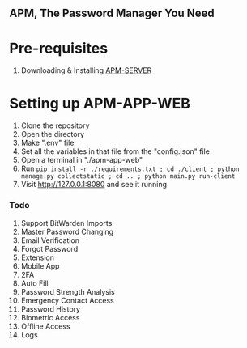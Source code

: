## APM, The Password Manager You Need

# Pre-requisites
1. Downloading & Installing [APM-SERVER](https://github.com/Abled-Taha/apm-server)

# Setting up APM-APP-WEB
1. Clone the repository
2. Open the directory
3. Make ".env" file
4. Set all the variables in that file from the "config.json" file
5. Open a terminal in "./apm-app-web"
6. Run ```pip install -r ./requirements.txt ; cd ./client ; python manage.py collectstatic ; cd .. ; python main.py run-client```
7. Visit http://127.0.0.1:8080 and see it running

### Todo
1. Support BitWarden Imports
2. Master Password Changing
3. Email Verification
4. Forgot Password
5. Extension
6. Mobile App
7. 2FA
8.  Auto Fill
9.  Password Strength Analysis
10. Emergency Contact Access
11. Password History
12. Biometric Access
13. Offline Access
14. Logs